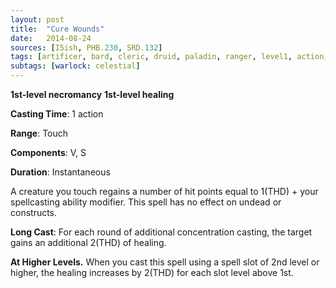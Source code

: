 ```yaml
---
layout: post
title:  "Cure Wounds"
date:   2014-08-24
sources: [I5ish, PHB.230, SRD.132]
tags: [artificer, bard, cleric, druid, paladin, ranger, level1, action, necromancy, manifest, primal, divine]
subtags: [warlock: celestial]
---
```


**1st-level necromancy**
**1st-level healing**

**Casting Time**: 1 action

**Range**: Touch

**Components**: V, S

**Duration**: Instantaneous

A creature you touch regains a number of hit points equal to 1(THD) + your spellcasting ability modifier. This spell has no effect on undead or constructs.

**Long Cast**: For each round of additional concentration casting, the target gains an additional 2(THD) of healing.

**At Higher Levels.** When you cast this spell using a spell slot of 2nd level or higher, the healing increases by 2(THD) for each slot level above 1st.


